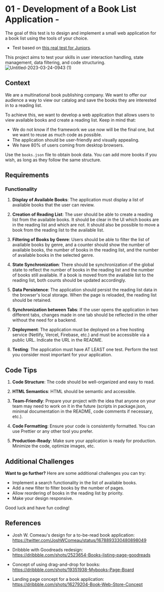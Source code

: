 # 01 - Development of a Book List Application -

The goal of this test is to design and implement a small web application for a book list using the tools of your choice.

- Test based on [this real test for Juniors](https://discord.com/channels/741237973663612969/848944161448132628/1127729621744500806).

This project aims to test your skills in user interaction handling, state management, data filtering, and code structuring.
![Untitled-2023-03-24-0943 (1)](https://github.com/midudev/pruebas-tecnicas/assets/1561955/a829323d-07e6-4937-91c6-5498481148c5)

## Context

We are a multinational book publishing company. We want to offer our audience a way to view our catalog and save the books they are interested in to a reading list.

To achieve this, we want to develop a web application that allows users to view available books and create a reading list. Keep in mind that:

- We do not know if the framework we use now will be the final one, but we want to reuse as much code as possible.
- The application should be user-friendly and visually appealing.
- We have 80% of users coming from desktop browsers.

Use the `books.json` file to obtain book data. You can add more books if you wish, as long as they follow the same structure.

## Requirements

### Functionality

1. **Display of Available Books**: The application must display a list of available books that the user can review.

2. **Creation of Reading List**: The user should be able to create a reading list from the available books. It should be clear in the UI which books are in the reading list and which are not. It should also be possible to move a book from the reading list to the available list.

3. **Filtering of Books by Genre**: Users should be able to filter the list of available books by genre, and a counter should show the number of available books, the number of books in the reading list, and the number of available books in the selected genre.

4. **State Synchronization**: There should be synchronization of the global state to reflect the number of books in the reading list and the number of books still available. If a book is moved from the available list to the reading list, both counts should be updated accordingly.

5. **Data Persistence**: The application should persist the reading list data in the browser's local storage. When the page is reloaded, the reading list should be retained.

6. **Synchronization between Tabs**: If the user opens the application in two different tabs, changes made in one tab should be reflected in the other without the need for a backend.

7. **Deployment**: The application must be deployed on a free hosting service (Netlify, Vercel, Firebase, etc.) and must be accessible via a public URL. Indicate the URL in the README.

8. **Testing**: The application must have AT LEAST one test. Perform the test you consider most important for your application.

## Code Tips

1. **Code Structure**: The code should be well-organized and easy to read.

2. **HTML Semantics**: HTML should be semantic and accessible.

3. **Team-Friendly**: Prepare your project with the idea that anyone on your team may need to work on it in the future (scripts in package.json, minimal documentation in the README, code comments if necessary, etc.).

4. **Code Formatting**: Ensure your code is consistently formatted. You can use Prettier or any other tool you prefer.

5. **Production-Ready**: Make sure your application is ready for production. Minimize the code, optimize images, etc.

## Additional Challenges

**Want to go further?** Here are some additional challenges you can try:

- Implement a search functionality in the list of available books.
- Add a new filter to filter books by the number of pages.
- Allow reordering of books in the reading list by priority.
- Make your design responsive.


Good luck and have fun coding!

## References

- Josh W. Comeau's design for a to-be-read book application: https://twitter.com/JoshWComeau/status/1678893330480898049

- Dribbble with Goodreads redesign: https://dribbble.com/shots/2523654-Books-listing-page-goodreads

- Concept of using drag-and-drop for books: https://dribbble.com/shots/19351938-Mybooks-Page-Board

- Landing page concept for a book application: https://dribbble.com/shots/16279204-Book-Web-Store-Concept
